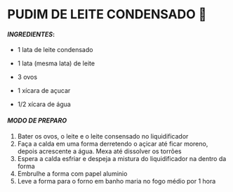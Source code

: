 # PUDIM DE LEITE CONDENSADO :custard:

#### **_INGREDIENTES_**:

* 1 lata de leite condensado

* 1 lata (mesma lata) de leite

* 3 ovos

* 1 xícara de açucar

* 1/2 xícara de água

  

  

#### **_MODO DE PREPARO_**

1.  Bater os ovos, o leite e o leite consensado no liquidificador
2.  Faça a calda em uma forma derretendo o açicar até ficar moreno, depois acrescente a água. Mexa até dissolver os torrões
3.  Espera a calda esfriar e despeja a mistura do liquidificador na dentro da forma
4.  Embrulhe a forma com papel aluminio
5.  Leve a forma para o forno em banho maria no fogo médio por 1 hora

